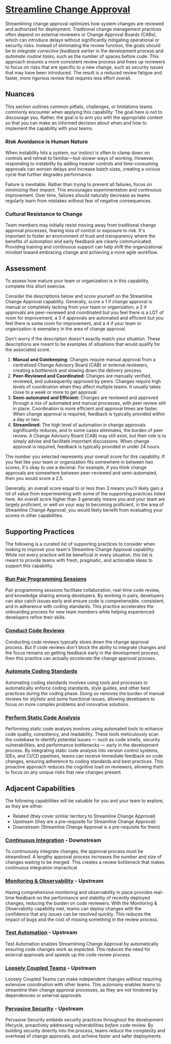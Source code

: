 # [Streamline Change Approval](https://dora.dev/capabilities/streamlining-change-approval/)

Streamlining change approval optimizes how system changes are reviewed and authorized for deployment. Traditional change management practices often depend on external reviewers or Change Approval Boards (CABs), which can introduce delays without significantly mitigating operational or security risks. Instead of eliminating the review function, the goals should be to *integrate corrective feedback earlier* in the development process and *automate routine tasks*, such as the number of spaces before code. This approach ensures a more consistent review process and frees up reviewers to focus on risks that are specific to a new change, such as security issues that may have been introduced. The result is a reduced review fatigue and faster, more rigorous review that requires less effort overall.

## Nuances

This section outlines common pitfalls, challenges, or limitations teams commonly encounter when applying this capability. The goal here is not to discourage you. Rather, the goal is to arm you with the appropriate context so that you can make an informed decision about when and how to implement the capability with your teams.

### Risk Avoidance is Human Nature

When instability hits a system, our instinct is often to clamp down on controls and retreat to familiar—but-slower ways of working. However, responding to instability by adding heavier controls and time-consuming approvals can worsen delays and increase batch sizes, creating a vicious cycle that further degrades performance.

Failure is inevitable. Rather than trying to prevent all failures, focus on *minimizing their impact.* This encourages experimentation and continuous improvement. Over time, failures should naturally decrease as teams regularly learn from mistakes without fear of negative consequences.

### Cultural Resistance to Change

Team members may initially resist moving away from traditional change approval processes, fearing loss of control or exposure to risk. It's important to foster an environment of trust and transparency where the benefits of automation and early feedback are clearly communicated. Providing training and continuous support can help shift the organizational mindset toward embracing change and achieving a more agile workflow.

## Assessment
To assess how mature your team or organization is in this capability, complete this short exercise.

Consider the descriptions below and score yourself on the Streamline Change Approval capability. Generally, score a 1 if change approval is manual or completely lacking from your team or organization, a 2 if approvals are peer-reviewed and coordinated but you feel there is a LOT of room for improvement, a 3 if approvals are automated and efficient but you feel there is some room for improvement, and a 4 if your team or organization is exemplary in the area of change approval.

Don't worry if the description doesn't exactly match your situation. These descriptions are meant to be examples of situations that would qualify for the associated score.

1. **Manual and Gatekeeping:** Changes require manual approval from a centralized Change Advisory Board (CAB) or external reviewers, creating a bottleneck and slowing down the delivery process.
2. **Peer-Reviewed and Coordinated:** Changes are manually verified, reviewed, and subsequently approved by peers. Changes require high levels of coordination when they affect multiple teams. It usually takes close to a week or more to get approval.
3. **Semi-automated and Efficient:** Changes are reviewed and approved through a mix of automated and manual processes, with peer review still in place. Coordination is more efficient and approval times are faster. When change approval is required, feedback is typically provided within a day or two.
4. **Streamlined:** The high level of automation in change approvals significantly reduces, and in some cases eliminates, the burden of peer review. A Change Advisory Board (CAB) may still exist, but their role is to simply advise and facilitate important discussions. When change approval is required, feedback is typically provided in under 24 hours.

The number you selected represents your overall score for this capability. If you feel like your team or organization fits somewhere in between two scores, it's okay to use a decimal. For example, if you think change approvals are somewhere between peer-reviewed and semi-automated, then you would score a 2.5.

Generally, an overall score equal to or less than 3 means you'll likely gain a lot of value from experimenting with some of the supporting practices listed here. An overall score higher than 3 generally means you and your team are largely proficient, or well on your way to becoming proficient, in the area of Streamline Change Approval; you would likely benefit from evaluating your scores in other capabilities.

## Supporting Practices
The following is a curated list of supporting practices to consider when looking to improve your team's Streamline Change Approval capability. While not every practice will be beneficial in every situation, this list is meant to provide teams with fresh, pragmatic, and actionable ideas to support this capability.

### [Run Pair Programming Sessions](/practices/run-pair-programming-sessions.md)

Pair programming sessions facilitate collaboration, real-time code review, and knowledge sharing among developers. By working in pairs, developers can also catch issues early and ensure code is comprehensible, consistent, and in adherence with coding standards. This practice accelerates the onboarding process for new team members while helping experienced developers refine their skills. 

### [Conduct Code Reviews](/practices/conduct-code-reviews.md)

Conducting code reviews typically slows down the change approval process. But if code reviews don't block the ability to integrate changes and the focus remains on getting feedback early in the development process, then this practice can actually *accelerate* the change approval process.

### [Automate Coding Standards](/practices/automate-coding-standards.md)

Automating coding standards involves using tools and processes to automatically enforce coding standards, style guides, and other best practices during the coding phase. Doing so removes the burden of manual reviews for stylistic and some functional issues, allowing developers to focus on more complex problems and innovative solutions.

### [Perform Static Code Analysis](/practices/perform-static-code-analysis.md)

Performing static code analysis involves using automated tools to enhance code quality, consistency, and readability. These tools meticulously scan the codebase to identify potential issues — such as code smells, security vulnerabilities, and performance bottlenecks — early in the development process. By integrating static code analysis into version control systems, IDEs, and CI/CD pipelines, teams can receive immediate feedback on code changes, ensuring adherence to coding standards and best practices. This proactive approach reduces the cognitive load on reviewers, allowing them to focus on any unique risks that new changes present.

## Adjacent Capabilities

The following capabilities will be valuable for you and your team to explore, as they are either:

- Related (they cover similar territory to Streamline Change Approval)
- Upstream (they are a pre-requisite for Streamline Change Approval)
- Downstream (Streamline Change Approval is a pre-requisite for them)

### [Continuous Integration](/capabilities/continuous-integration.md) - Downstream

To continuously integrate changes, the approval process must be streamlined. A lengthy approval process increases the number and size of changes waiting to be merged. This creates a review bottleneck that makes continuous integration impractical.

### [Monitoring & Observability](/capabilities/monitoring-and-observability.md) - Upstream

Having comprehensive monitoring and observability in place provides real-time feedback on the performance and stability of recently deployed changes,  reducing the burden on code reviewers. With the Monitoring & Observability capability met, teams can deploy changes with the confidence that any issues can be resolved quickly. This reduces the impact of bugs and the cost of missing something in the review process.

### [Test Automation](/capabilities/test-automation.md) - Upstream

Test Automation enables Streamlining Change Approval by automatically ensuring code changes work as expected. This reduces the need for external approvals and speeds up the code review process.

### [Loosely Coupled Teams](/capabilities/loosely-coupled-teams.md) - Upstream

Loosely Coupled Teams can make independent changes without requiring extensive coordination with other teams. This autonomy enables teams to streamline their change approval processes, as they are not hindered by dependencies or external approvals.

### [Pervasive Security](/capabilities/pervasive-security.md) - Upstream

Pervasive Security embeds security practices throughout the development lifecycle, proactively addressing vulnerabilities *before* code review. By building security directly into the process, teams reduce the complexity and overhead of change approvals, and achieve faster and safer deployments.

